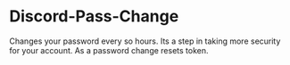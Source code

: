 # Discord-Pass-Change
Changes your password every so hours. Its a step in taking more security for your account. As a password change resets token.
